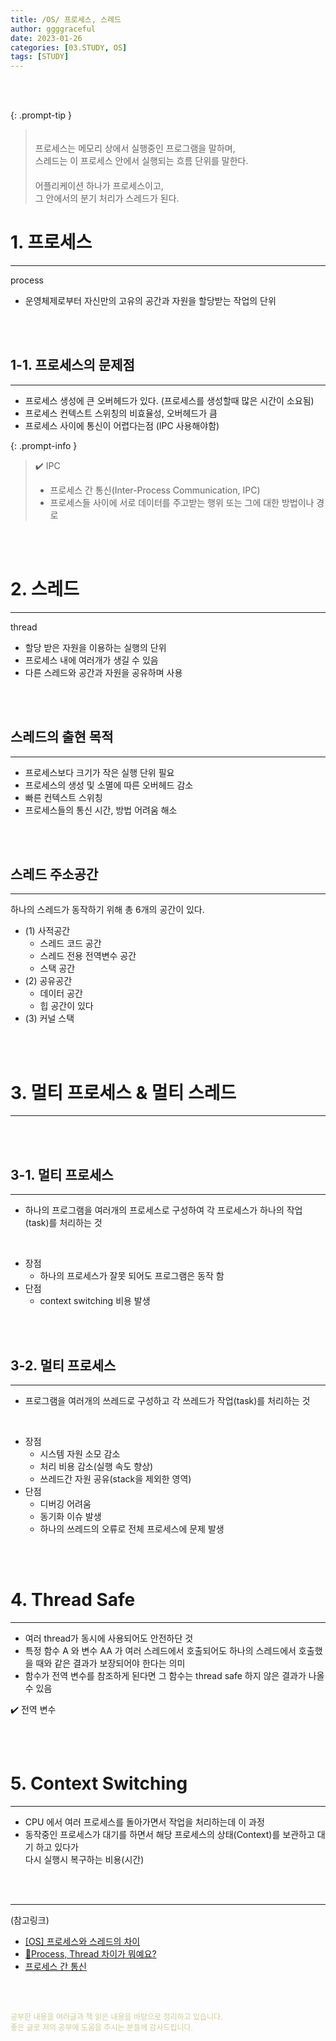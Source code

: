 ```yaml
---
title: /OS/ 프로세스, 스레드
author: ggggraceful
date: 2023-01-26
categories: [03.STUDY, OS]
tags: [STUDY]
---
```


<br/>
<br/>

{: .prompt-tip }
> 　  
> 프로세스는 메모리 상에서 실행중인 프로그램을 말하며,  
> 스레드는 이 프로세스 안에서 실행되는 흐름 단위를 말한다.  
> 　  
> 어플리케이션 하나가 프로세스이고,  
> 그 안에서의 분기 처리가 스레드가 된다.



# 1. 프로세스

---

process

- 운영체제로부터 자신만의 고유의 공간과 자원을 할당받는 작업의 단위

<br/>
<br/>

## 1-1. 프로세스의 문제점

---
 
- 프로세스 생성에 큰 오버헤드가 있다. (프로세스를 생성할때 많은 시간이 소요됨)
- 프로세스 컨텍스트 스위칭의 비효율성, 오버헤드가 큼
- 프로세스 사이에 통신이 어렵다는점 (IPC 사용해야함)

{: .prompt-info }
> ✔️ IPC  
> - 프로세스 간 통신(Inter-Process Communication, IPC)  
> - 프로세스들 사이에 서로 데이터를 주고받는 행위 또는 그에 대한 방법이나 경로

<br/>
<br/>

# 2. 스레드

---
 
thread

- 할당 받은 자원을 이용하는 실행의 단위
- 프로세스 내에 여러개가 생길 수 있음
- 다른 스레드와 공간과 자원을 공유하며 사용

<br/>
<br/>

## 스레드의 출현 목적

--- 

- 프로세스보다 크기가 작은 실행 단위 필요
- 프로세스의 생성 및 소멸에 따른 오버헤드 감소
- 빠른 컨텍스트 스위칭
- 프로세스들의 통신 시간, 방법 어려움 해소

<br/>
<br/>

## 스레드 주소공간

---

하나의 스레드가 동작하기 위해 총 6개의 공간이 있다.

 - (1) 사적공간
   - 스레드 코드 공간
   - 스레드 전용 전역변수 공간
   - 스택 공간
 - (2) 공유공간
   - 데이터 공간
   - 힙 공간이 있다
 - (3) 커널 스택

<br/>
<br/>

# 3. 멀티 프로세스 & 멀티 스레드

---

<br/>
<br/>

## 3-1. 멀티 프로세스

---

- 하나의 프로그램을 여러개의 프로세스로 구성하여 각 프로세스가 하나의 작업(task)를 처리하는 것

<br/>

- 장점
  - 하나의 프로세스가 잘못 되어도 프로그램은 동작 함
- 단점 
  - context switching 비용 발생

<br/>
<br/>

## 3-2. 멀티 프로세스

---

- 프로그램을 여러개의 쓰레드로 구성하고 각 쓰레드가 작업(task)를 처리하는 것

<br/>

- 장점 
  - 시스템 자원 소모 감소
  - 처리 비용 감소(실행 속도 향상)
  - 쓰레드간 자원 공유(stack을 제외한 영역)
- 단점 
  - 디버깅 어려움
  - 동기화 이슈 발생
  - 하나의 쓰레드의 오류로 전체 프로세스에 문제 발생

<br/>
<br/>

# 4. Thread Safe

---

- 여러 thread가 동시에 사용되어도 안전하단 것
- 특정 함수 A 와 변수 AA 가 여러 스레드에서 호출되어도 하나의 스레드에서 호출했을 때와 같은 결과가 보장되어야 한다는 의미
- 함수가 전역 변수를 참조하게 된다면 그 함수는 thread safe 하지 않은 결과가 나올 수 있음

✔️ 전역 변수

<br/>
<br/>

# 5. Context Switching 

---

- CPU 에서 여러 프로세스를 돌아가면서 작업을 처리하는데 이 과정
- 동작중인 프로세스가 대기를 하면서 해당 프로세스의 상태(Context)를 보관하고 대기 하고 있다가   
  다시 실행시 복구하는 비용(시간)

<br/>
<br/>

---

(참고링크)

- [[OS] 프로세스와 스레드의 차이](https://gmlwjd9405.github.io/2018/09/14/process-vs-thread.html)
- [🎀Process, Thread 차이가 뭐예요?](https://brunch.co.kr/@babosamo/100)
- [프로세스 간 통신](https://ko.wikipedia.org/wiki/%ED%94%84%EB%A1%9C%EC%84%B8%EC%8A%A4_%EA%B0%84_%ED%86%B5%EC%8B%A0)

<br/>
<br/>

<span style="font-size: 12px; color:  #cbce91"> 공부한 내용을 여러글과 책 읽은 내용을 바탕으로 정리하고 있습니다.</span>  
<span style="font-size: 12px; color:  #cbce91"> 좋은 글로 저의 공부에 도움을 주시는 분들께 감사드립니다. </span>

<!--

❤️면접예상질문 ❤️

- 질문자의 의도
잘못된 프로세스, 스레드의 사용은 심각한 오류를 발생할 수 있다.
또한 디버깅이나 오류 해결의 어려움이 크다.
프로세스, 쓰레드의 정의에 대해서 정확히 알고 있는지 확인해야 한다.
아니, 잘못 알고 있는 부분이 없는지 확인해야 한다.

프로세스와 쓰레드에 대한 간단한 질문으로 왜 비동기 프로그래밍을 하는지 비동기 프로그래밍이 무엇인지를 연속적으로 물어볼 수 있을 것이다.

Thread Safe: 동기화, mutext, semaphore, synchronized
Thread 의 개수 설정 : 리틀의 법칙


-->
